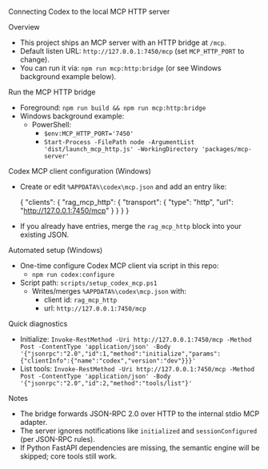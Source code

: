 Connecting Codex to the local MCP HTTP server

Overview
- This project ships an MCP server with an HTTP bridge at `/mcp`.
- Default listen URL: `http://127.0.0.1:7450/mcp` (set `MCP_HTTP_PORT` to change).
- You can run it via: `npm run mcp:http:bridge` (or see Windows background example below).

Run the MCP HTTP bridge
- Foreground: `npm run build && npm run mcp:http:bridge`
- Windows background example:
  - PowerShell:
    - `$env:MCP_HTTP_PORT='7450'`
    - `Start-Process -FilePath node -ArgumentList 'dist/launch_mcp_http.js' -WorkingDirectory 'packages/mcp-server'`

Codex MCP client configuration (Windows)
- Create or edit `%APPDATA%\codex\mcp.json` and add an entry like:

  {
    "clients": {
      "rag_mcp_http": {
        "transport": {
          "type": "http",
          "url": "http://127.0.0.1:7450/mcp"
        }
      }
    }
  }

- If you already have entries, merge the `rag_mcp_http` block into your existing JSON.

Automated setup (Windows)
- One-time configure Codex MCP client via script in this repo:
  - `npm run codex:configure`
- Script path: `scripts/setup_codex_mcp.ps1`
  - Writes/merges `%APPDATA%\codex\mcp.json` with:
    - client id: `rag_mcp_http`
    - url: `http://127.0.0.1:7450/mcp`

Quick diagnostics
- Initialize: `Invoke-RestMethod -Uri http://127.0.0.1:7450/mcp -Method Post -ContentType 'application/json' -Body '{"jsonrpc":"2.0","id":1,"method":"initialize","params":{"clientInfo":{"name":"codex","version":"dev"}}}'`
- List tools: `Invoke-RestMethod -Uri http://127.0.0.1:7450/mcp -Method Post -ContentType 'application/json' -Body '{"jsonrpc":"2.0","id":2,"method":"tools/list"}'`

Notes
- The bridge forwards JSON-RPC 2.0 over HTTP to the internal stdio MCP adapter.
- The server ignores notifications like `initialized` and `sessionConfigured` (per JSON-RPC rules).
- If Python FastAPI dependencies are missing, the semantic engine will be skipped; core tools still work.
